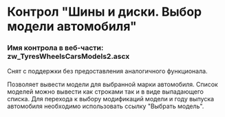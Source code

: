 ﻿---
description: 2.4.10.0
---
# Контрол "Шины и диски. Выбор модели автомобиля"
### Имя контрола в веб-части: zw_TyresWheelsCarsModels2.ascx
Снят с поддержки без предоставления аналогичного функционала.

Позволяет вывести модели для выбранной марки автомобиля. 
Список моделей можно вывести как строками так и в виде выпадающего списка.
Для перехода к выбору модификаций модели и году выпуска автомобиля необходимо использовать ссылку "Выбрать модель".

